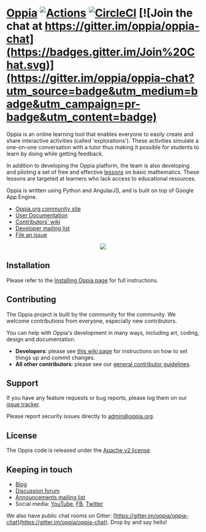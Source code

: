 # [Oppia](https://www.oppia.org) [![Actions](https://github.com/oppia/oppia/workflows/End-to-End%20tests/badge.svg?branch=develop)](https://github.com/oppia/oppia/actions?query=branch%3Adevelop+workflow%3A%22End-to-End+tests%22) [![CircleCI](https://circleci.com/gh/oppia/oppia/tree/develop.svg?style=svg)](https://circleci.com/gh/oppia/oppia/tree/develop) [![Join the chat at https://gitter.im/oppia/oppia-chat](https://badges.gitter.im/Join%20Chat.svg)](https://gitter.im/oppia/oppia-chat?utm_source=badge&utm_medium=badge&utm_campaign=pr-badge&utm_content=badge)

Oppia is an online learning tool that enables everyone to easily create and share interactive activities (called 'explorations'). These activities simulate a one-on-one conversation with a tutor thus making it possible for students to learn by doing while getting feedback.

In addition to developing the Oppia platform, the team is also developing and piloting a set of free and effective [lessons](https://www.oppia.org/fractions) on basic mathematics. These lessons are targeted at learners who lack access to educational resources.

Oppia is written using Python and AngularJS, and is built on top of Google App Engine.

  * [Oppia.org community site](https://www.oppia.org)
  * [User Documentation](https://oppia.github.io/)
  * [Contributors' wiki](https://github.com/oppia/oppia/wiki)
  * [Developer mailing list](http://groups.google.com/group/oppia-dev)
  * [File an issue](https://github.com/oppia/oppia/issues/new/choose)

<p align="center">
  <a href="http://www.youtube.com/watch?v=Ntcw0H0hwPU" target="_blank" rel="noopener">
    <img src="https://cloud.githubusercontent.com/assets/8845039/16814722/b219cac0-4954-11e6-9573-c37557d1b410.png">
  </a>
</p>

## Installation

Please refer to the [Installing Oppia page](https://github.com/oppia/oppia/wiki/Installing-Oppia) for full instructions.

## Contributing

The Oppia project is built by the community for the community. We welcome contributions from everyone, especially new contributors.

You can help with Oppia's development in many ways, including art, coding, design and documentation.
  * **Developers**: please see [this wiki page](https://github.com/oppia/oppia/wiki/Contributing-code-to-Oppia#setting-things-up) for instructions on how to set things up and commit changes.
  * **All other contributors**: please see our [general contributor guidelines](https://github.com/oppia/oppia/wiki).


## Support

If you have any feature requests or bug reports, please log them on our [issue tracker](https://github.com/oppia/oppia/issues/new/choose).

Please report security issues directly to admin@oppia.org.


## License

The Oppia code is released under the [Apache v2 license](https://github.com/oppia/oppia/blob/develop/LICENSE).


## Keeping in touch

  * [Blog](https://medium.com/oppia-org)
  * [Discussion forum](http://groups.google.com/group/oppia)
  * [Announcements mailing list](http://groups.google.com/group/oppia-announce)
  * Social media: [YouTube](https://www.youtube.com/channel/UC5c1G7BNDCfv1rczcBp9FPw), [FB](https://www.facebook.com/oppiaorg), [Twitter](https://twitter.com/oppiaorg)

We also have public chat rooms on Gitter: [https://gitter.im/oppia/oppia-chat](https://gitter.im/oppia/oppia-chat). Drop by and say hello!
